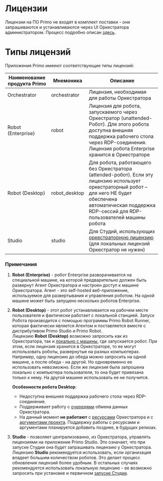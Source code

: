 # Лицензии

Лицензии на ПО Primo не входят в комплект поставки - они запрашиваются и устанавливаются через UI Оркестратора администратором. Процесс подробно описан [здесь](https://docs.primo-rpa.ru/primo-rpa/orchestrator/settings/licensing/new-license).

# Типы лицензий

Приложения Primo имееют соответствующие типы лицензий:

| Наименование продукта Primo | Мнемоника    | Описание              |
| --------------------------- | ------------ | ----------------------- |
| Orchestrator                | orchestrator | Лицензия, необходимая для работы Оркестратора |
| Robot (Enterprise)          | robot        | Лицензия для робота, запускаемого через Оркестратор (unattended-Робот). Для этого робота доступна внешняя поддержка рабочего стола через RDP-соединения. Лицензия робота Enterprise хранится в Оркестраторе |
| Robot (Desktop)             | robot_desktop | Для робота, работающего без Оркестратора (attended-робот). Если эту лицензию использует оркестраторный робот – для него НЕ будет обеспечена автоматическая поддержка RDP-сессий для RDP-пользователей машины робота |
| Studio                      | studio | Для Студий, использующих [оркестраторную лицензию](https://docs.primo-rpa.ru/primo-rpa/primo-studio/installation/licenses) (для локальных лицензий Оркестратор не нужен) |   

### Примечания

1. **Robot (Enterprise)** - робот Enterprise разворачивается на специальной машине, на которой предварительно должен быть развернут Агент Оркестратора и настроен доступ к машине Оркестратора. Агент - это self-hosted веб-приложение, используемое для развертывания и управления роботом. На одной машине может быть запущено несколько роботов Enterprise.
2. **Robot (Desktop)** - этот робот устанавливается на рабочем месте пользователя и фактически работает с локальной станцией. Запуск Робота производится с помощью программы Primo Robot Runner, которая фактически является Агентом и поставляется вместе с дистрибутивом Primo Studio и Primo Robot.\
   Лицензию **Robot (Desktop)** возможно запросить как из Оркестратора, так и [локально с машины](https://docs.primo-rpa.ru/primo-rpa/primo-robot/registration-desktop), где запускается робот. При этом, если лицензия хранится в Оркестраторе, то ее могут использовать роботы, развернутые на разных компьютерах. Например, одну лицензию до обеда можно запросить на одной машине, а после обеда - на другой. Но одновременно ее использовать невозможно. Если же лицензия была запрошена локально с компьютера пользователя, то она будет привязана только к нему. На другой машине использовать ее не получится.

   **Особенности робота Desktop**:
    *  Недоступна внешняя поддержка рабочего стола через RDP-соединение.
    *  Поддерживает работу с [очередями](https://docs.primo-rpa.ru/primo-rpa/orchestrator/basics/data-queues) обмена данных Оркестратора.
    *  На данный момент **не работают** с [ресурсами](https://docs.primo-rpa.ru/primo-rpa/orchestrator/basics/assets) Оркестратора и с [аргументами проекта](https://docs.primo-rpa.ru/primo-rpa/orchestrator/basics/tasks/orch-args). Поддержку работы с ресурсами и аргументами планируется добавить позднее, в будущих релизах.

4. **Studio** - позволяет централизованно, из Оркестратора, управлять лицензиями на приложение Primo Studio. Это означает, что при запуске Студии она будет запрашивать лицензию у Оркестратора. Лицензию **Studio** рекомендуется использовать, если организация владеет большим количеством роботов. Это делает процесс обновления лицензий более удобным. В остальных случаях рекомендуется использовать локальную лицензию - ее возможно запросить при установке и первичном [запуске Студии](https://docs.primo-rpa.ru/primo-rpa/primo-studio/installation/licenses). 

